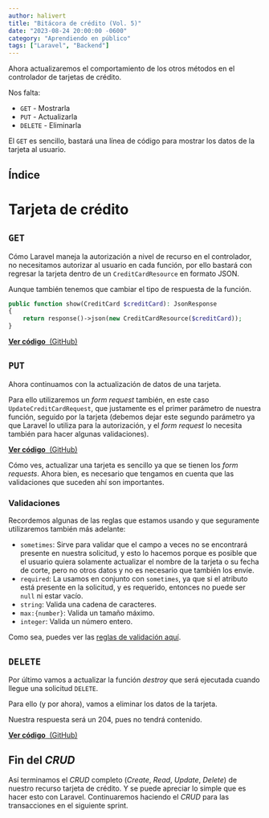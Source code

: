```yaml
---
author: halivert
title: "Bitácora de crédito (Vol. 5)"
date: "2023-08-24 20:00:00 -0600"
category: "Aprendiendo en público"
tags: ["Laravel", "Backend"]
---
```


Ahora actualizaremos el comportamiento de los otros métodos en el controlador de
tarjetas de crédito.

Nos falta:
- `GET` - Mostrarla
- `PUT` - Actualizarla
- `DELETE` - Eliminarla

El `GET` es sencillo, bastará una línea de código para mostrar los datos de la
tarjeta al usuario.

<!-- Seguir leyendo -->

## Índice

# Tarjeta de crédito

## `GET`

Cómo Laravel maneja la autorización a nivel de recurso en el controlador, no
necesitamos autorizar al usuario en cada función, por ello bastará con regresar
la tarjeta dentro de un `CreditCardResource` en formato JSON.

Aunque también tenemos que cambiar el tipo de respuesta de la función.

```php
public function show(CreditCard $creditCard): JsonResponse
{
    return response()->json(new CreditCardResource($creditCard));
}
```

<div class="text-center underline mb-4">

[**Ver código** &nbsp;(GitHub)][commit-1]

</div>

## `PUT`

Ahora continuamos con la actualización de datos de una tarjeta.

Para ello utilizaremos un _form request_ también, en este caso
`UpdateCreditCardRequest`, que justamente es el primer parámetro de nuestra
función, seguido por la tarjeta (debemos dejar este segundo parámetro ya que
Laravel lo utiliza para la autorización, y el _form request_ lo necesita también
para hacer algunas validaciones).

<div class="text-center underline mb-4">

[**Ver código** &nbsp;(GitHub)][commit-2]

</div>

Cómo ves, actualizar una tarjeta es sencillo ya que se tienen los _form
requests_. Ahora bien, es necesario que tengamos en cuenta que las validaciones
que suceden ahí son importantes.

### Validaciones

Recordemos algunas de las reglas que estamos usando y que seguramente
utilizaremos también más adelante:

- `sometimes`: Sirve para validar que el campo a veces no se encontrará presente
    en nuestra solicitud, y esto lo hacemos porque es posible que el usuario
    quiera solamente actualizar el nombre de la tarjeta o su fecha de corte,
    pero no otros datos y no es necesario que también los envíe.
- `required`: La usamos en conjunto con `sometimes`, ya que si el atributo está
    presente en la solicitud, y es requerido, entonces no puede ser `null` ni
    estar vacío.
- `string`: Valida una cadena de caracteres.
- `max:{number}`: Valida un tamaño máximo.
- `integer`: Valida un número entero.

Como sea, puedes ver las [reglas de validación aquí][validation_rules_laravel].

## `DELETE`

Por último vamos a actualizar la función _destroy_ que será ejecutada cuando
llegue una solicitud `DELETE`.

Para ello (y por ahora), vamos a eliminar los datos de la tarjeta.

Nuestra respuesta será un 204, pues no tendrá contenido.

<div class="text-center underline mb-4">

[**Ver código** &nbsp;(GitHub)][commit-3]

</div>

## Fin del _CRUD_

Así terminamos el _CRUD_ completo (_Create_, _Read_, _Update_, _Delete_) de
nuestro recurso tarjeta de crédito. Y se puede apreciar lo simple que es hacer
esto con Laravel. Continuaremos haciendo el _CRUD_ para las transacciones en el
siguiente sprint.

[commit-1]: https://github.com/halivert/credit-logbook/commit/c4b26057c463fbb4a0865611d925a3200069ed3c?diff=unified
[commit-2]: https://github.com/halivert/credit-logbook/commit/0c3d358f47372eb3f21f2ca68831e49647e50a12?diff=unified
[commit-3]: https://github.com/halivert/credit-logbook/commit/65f273baebce387089c2ef011d36f578dd9912b5?diff=unified

[validation_rules_laravel]: https://laravel.com/docs/10.x/validation#available-validation-rules
